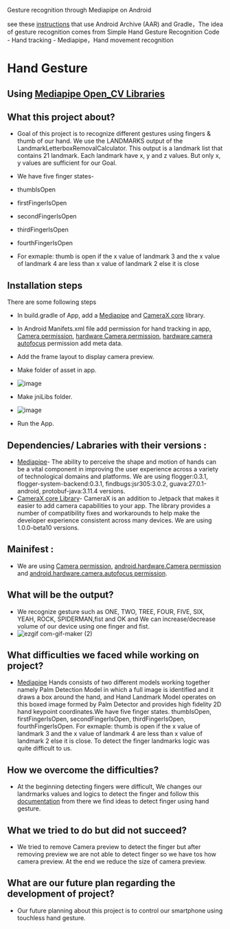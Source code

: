 Gesture recognition through Mediapipe on Android

see these [instructions](https://google.github.io/mediapipe/getting_started/android_archive_library.html) that use Android Archive (AAR) and Gradle，The idea of gesture recognition comes from Simple Hand Gesture Recognition Code - Hand tracking - Mediapipe，Hand movement recognition



# Hand Gesture
## Using [Mediapipe Open_CV Libraries](https://google.github.io/mediapipe/solutions/hands.html)

## What this project about?
- Goal of this project is to recognize different gestures using fingers & thumb of our hand. We use the LANDMARKS output of the LandmarkLetterboxRemovalCalculator. This output is a landmark list that contains 21 landmark. Each landmark have x, y and z values. But only x, y values are sufficient for our Goal.
- We have five finger states-

- thumbIsOpen
- firstFingerIsOpen
- secondFingerIsOpen
- thirdFingerIsOpen
- fourthFingerIsOpen
- For exmaple: thumb is open if the x value of landmark 3 and the x value of landmark 4 are less than x value of landmark 2 else it is close

## Installation steps

There are some following steps 
- In build.gradle of App, add a [Mediapipe](https://google.github.io/mediapipe/solutions/hands.html) and [CameraX core](https://developer.android.com/jetpack/androidx/releases/camera) library.
- In Android Manifets.xml file add permission for hand tracking in app, [Camera permission](https://developer.android.com/guide/topics/media/camera), [hardware Camera permission](https://developer.android.com/reference/android/hardware/Camera), [hardware camera autofocus](https://developer.android.com/reference/android/hardware/Camera) permission add meta data.
- Add the frame layout to display camera preview. 
- Make folder of asset in app.
- ![image](https://user-images.githubusercontent.com/78479435/126985230-d23bf769-2657-463a-a434-8755c9a86d66.png)
- Make jniLibs folder.
- ![image](https://user-images.githubusercontent.com/78479435/126985496-ba24017a-cdcf-454c-a962-a02f57d93c94.png)

- Run the App.

## Dependencies/ Labraries with their versions :
- [Mediapipe](https://google.github.io/mediapipe/solutions/hands.html)- The ability to perceive the shape and motion of hands can be a vital component in improving the user experience across a variety of technological domains and platforms. We are using flogger:0.3.1, flogger-system-backend:0.3.1, findbugs:jsr305:3.0.2, guava:27.0.1-android, protobuf-java:3.11.4 versions.
- [CameraX core Library](https://developer.android.com/jetpack/androidx/releases/camera)- CameraX is an addition to Jetpack that makes it easier to add camera capabilities to your app. The library provides a number of compatibility fixes and workarounds to help make the developer experience consistent across many devices. We are using 1.0.0-beta10 versions.
	
## Mainifest :
- We are using [Camera permission](https://developer.android.com/guide/topics/media/camera), [android.hardware.Camera permission](https://developer.android.com/reference/android/hardware/Camera) and [android.hardware.camera.autofocus permission](https://developer.android.com/reference/android/hardware/Camera).

## What will be the output? 
- We recognize gesture such as ONE, TWO, TREE, FOUR, FIVE, SIX, YEAH, ROCK, SPIDERMAN,fist and OK and We can increase/decrease volume of our device using one finger and fist.
- ![ezgif com-gif-maker (2)](https://user-images.githubusercontent.com/78479435/127730764-c7688669-c608-4cf0-97fd-a32ccc2a25b7.gif)

 
## What difficulties we faced while working on project?
-  [Mediapipe](https://google.github.io/mediapipe/solutions/hands.html) Hands consists of two different models working together namely Palm Detection Model in which a full image is identified and it draws a box around the hand, and Hand   Landmark Model operates on this boxed image formed by Palm Detector and provides high fidelity 2D hand keypoint coordinates.We have five finger states.
  thumbIsOpen, firstFingerIsOpen, secondFingerIsOpen, thirdFingerIsOpen, fourthFingerIsOpen. For exmaple: thumb is open if the x value of landmark 3 and the x value of landmark 4 are less than x value of landmark 2 else it is close. To detect the finger landmarks logic was quite difficult to us.

## How we overcome the difficulties?
- At the beginning detecting fingers were difficult, We changes our landrmarks values and logics to detect the finger and follow this [documentation](https://gist.github.com/TheJLifeX/74958cc59db477a91837244ff598ef4a) from there we find ideas to detect finger using hand gesture.

## What we tried to do but did not succeed?
- We tried to remove Camera preview to detect the finger but after removing preview we are not able to detect finger so we have tos how camera preview. At the end we reduce the size of camera preview.

## What are our future plan regarding the development of project?
- Our future planning about this project is to control our smartphone using touchless hand gesture.
